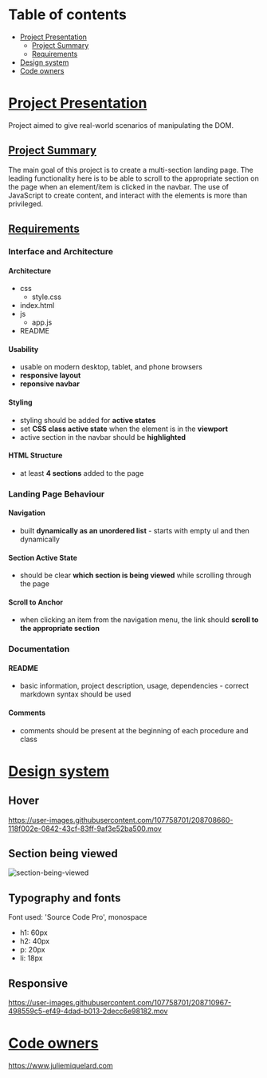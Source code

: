 # Table of contents

- [Project Presentation](#project-presentation)
  - [Project Summary](##project-summary)
  - [Requirements](#requirements)
- [Design system](#design-system)
- [Code owners](#code-owners)

# [Project Presentation](#project-presentation)
Project aimed to give real-world scenarios of manipulating the DOM. 

## [Project Summary](#project-summary)
The main goal of this project is to create a multi-section landing page. The leading functionality here is to be able to scroll to the appropriate section on the page when an element/item is clicked in the navbar. The use of JavaScript to create content, and interact with the elements is more than privileged.

## [Requirements](#requirements)

### Interface and Architecture

#### Architecture
- css
  - style.css
- index.html
- js
  - app.js
- README

#### Usability
- usable on modern desktop, tablet, and phone browsers
- **responsive layout**
- **reponsive navbar**

#### Styling
- styling should be added for **active states**
- set **CSS class active state** when the element is in the **viewport**
- active section in the navbar should be **highlighted**

#### HTML Structure
- at least **4 sections** added to the page 

### Landing Page Behaviour

#### Navigation
- built **dynamically as an unordered list** - starts with empty ul and then dynamically 

#### Section Active State
- should be clear **which section is being viewed** while scrolling through the page

#### Scroll to Anchor
- when clicking an item from the navigation menu, the link should **scroll to the appropriate section**

### Documentation

#### README
- basic information, project description, usage, dependencies - correct markdown syntax should be used

#### Comments
- comments should be present at the beginning of each procedure and class

# [Design system](#design-system)

## Hover
https://user-images.githubusercontent.com/107758701/208708660-118f002e-0842-43cf-83ff-9af3e52ba500.mov

## Section being viewed
![section-being-viewed](https://user-images.githubusercontent.com/107758701/208709234-9081d99a-bf0e-4a91-9b53-9a2b83f56ddb.png)

## Typography and fonts
Font used: 'Source Code Pro', monospace
- h1: 60px
- h2: 40px
- p: 20px
- li: 18px

## Responsive
https://user-images.githubusercontent.com/107758701/208710967-498559c5-ef49-4dad-b013-2decc6e98182.mov

# [Code owners](#project-presentation)
https://www.juliemiquelard.com

